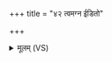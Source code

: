 +++
title = "४२ त्वमग्न ईडितो"

+++
<details><summary>मूलम् (VS)</summary>

त्वम॑ग्न ईडि॒तोजा॑तवे॒दोऽवा॑ड्ढ॒व्यानि॑ सुर॒भीणि॑ कृ॒त्वा। प्रादाः॑ पि॒तृभ्यः॑ स्व॒धया॒ तेअ॑क्षन्न॒द्धि त्वं दे॑व॒ प्रय॑ता ह॒वींषि॑ ॥
</details>